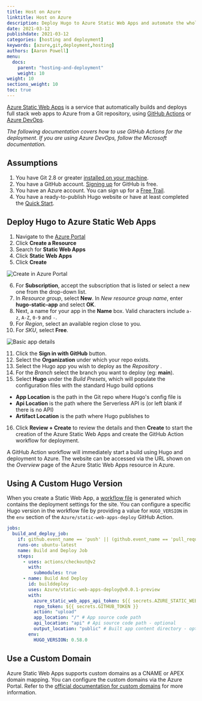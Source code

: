 ```yaml
---
title: Host on Azure
linktitle: Host on Azure
description: Deploy Hugo to Azure Static Web Apps and automate the whole process with Github Action Workflow
date: 2021-03-12
publishdate: 2021-03-12
categories: [hosting and deployment]
keywords: [azure,git,deployment,hosting]
authors: [Aaron Powell]
menu:
  docs:
    parent: "hosting-and-deployment"
    weight: 10
weight: 10
sections_weight: 10
toc: true
---
```


[Azure Static Web Apps] is a service that automatically builds and deploys full stack web apps to Azure from a Git repository, using [GitHub Actions] or [Azure DevOps].

_The following documentation covers how to use GitHub Actions for the deployment. If you are using Azure DevOps, follow the Microsoft documentation._

## Assumptions

1. You have Git 2.8 or greater [installed on your machine][installgit].
2. You have a GitHub account. [Signing up][ghsignup] for GitHub is free.
3. You have an Azure account. You can sign up for a [Free Trail][azuretrial].
4. You have a ready-to-publish Hugo website or have at least completed the [Quick Start][].

## Deploy Hugo to Azure Static Web Apps

1. Navigate to the [Azure Portal][azureportal]
2. Click **Create a Resource**
3. Search for **Static Web Apps**
4. Click **Static Web Apps**
5. Click **Create**

![Create in Azure Portal](/images/hosting-and-deployment/hosting-on-azure/create-in-portal.png)

6. For **Subscription**, accept the subscription that is listed or select a new one from the drop-down list.
7. In _Resource group_, select **New**. In _New resource group name_, enter **hugo-static-app** and select **OK**.
8. Next, a name for your app in the **Name** box. Valid characters include `a-z`, `A-Z`, `0-9` and `-`.
9. For _Region_, select an available region close to you.
10. For _SKU_, select **Free**.

![Basic app details](/images/hosting-and-deployment/hosting-on-azure/basic-app-details.png)

11. Click the **Sign in with GitHub** button.
12. Select the **Organization** under which your repo exists.
13. Select the Hugo app you wish to deploy as the _Repository_ .
14. For the _Branch_ select the branch you want to deploy (eg: **main**).
15. Select **Hugo** under the _Build Presets_, which will populate the configuration files with the standard Hugo build options
  * **App Location** is the path in the Git repo where Hugo's config file is
  * **Api Location** is the path where the Serverless API is (or left blank if there is no API)
  * **Artifact Location** is the path where Hugo publishes to
16. Click **Review + Create** to review the details and then **Create** to start the creation of the Azure Static Web Apps and create the GitHub Action workflow for deployment.

A GitHub Action workflow will immediately start a build using Hugo and deployment to Azure. The website can be accessed via the URL shown on the _Overview_ page of the Azure Static Web Apps resource in Azure.

## Using A Custom Hugo Version

When you create a Static Web App, a [workflow file][swaconfig] is generated which contains the deployment settings for the site. You can configure a specific Hugo version in the workflow file by providing a value for `HUGO_VERSION` in the `env` section of the `Azure/static-web-apps-deploy` GitHub Action.

```yaml
jobs:
  build_and_deploy_job:
    if: github.event_name == 'push' || (github.event_name == 'pull_request' && github.event.action != 'closed')
    runs-on: ubuntu-latest
    name: Build and Deploy Job
    steps:
      - uses: actions/checkout@v2
        with:
          submodules: true
      - name: Build And Deploy
        id: builddeploy
        uses: Azure/static-web-apps-deploy@v0.0.1-preview
        with:
          azure_static_web_apps_api_token: ${{ secrets.AZURE_STATIC_WEB_APPS_API_TOKEN }}
          repo_token: ${{ secrets.GITHUB_TOKEN }}
          action: "upload"
          app_location: "/" # App source code path
          api_location: "api" # Api source code path - optional
          output_location: "public" # Built app content directory - optional
        env:
          HUGO_VERSION: 0.58.0
```

## Use a Custom Domain

Azure Static Web Apps supports custom domains as a CNAME or APEX domain mapping. You can configure the custom domains via the Azure Portal. Refer to the [official documentation for custom domains][domains] for more information.

[Azure Static Web Apps]: https://docs.microsoft.com/azure/static-web-apps/?WT.mc_id=javascript-26008-aapowell
[GitHub Actions]: https://docs.github.com/en/actions
[Azure DevOps]: https://docs.microsoft.com/azure/static-web-apps/publish-devops?WT.mc_id=javascript-26008-aapowell
[ghsignup]: https://github.com/join
[installgit]: https://git-scm.com/downloads
[azuretrial]: https://azure.microsoft.com/free/?WT.mc_id=javascript-26008-aapowell
[azureportal]: https://portal.azure.com/
[swaconfig]: https://docs.microsoft.com/azure/static-web-apps/github-actions-workflow?WT.mc_id=javascript-26008-aapowell
[domains]: https://docs.microsoft.com/azure/static-web-apps/custom-domain?WT.mc_id=javascript-26008-aapowell
[Quick Start]: /getting-started/quick-start/